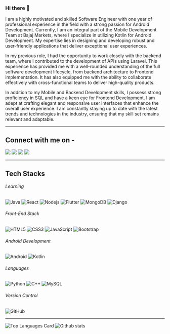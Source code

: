 ### Hi there 👋

I am a highly motivated and skilled Software Engineer with one year of professional experience in the field with a strong passion for Android Development. Currently, I am an integral part of the Mobile Development Team at Bajaj Markets, where I specialize in utilizing Kotlin for Android Development. My expertise lies in designing and developing robust and user-friendly applications that deliver exceptional user experiences.

In my previous role, I had the opportunity to work closely with the backend team, where I contributed to the development of APIs using Laravel. This experience has provided me with a well-rounded understanding of the full software development lifecycle, from backend architecture to Frontend implementation. It has also equipped me with the ability to collaborate effectively with cross-functional teams to deliver high-quality products.

In addition to my Mobile and Backend Development skills, I possess strong proficiency in SQL and have a keen eye for Frontend Development. I am adept at crafting elegant and responsive user interfaces that enhance the overall user experience. I am constantly staying up to date with the latest trends and technologies in the industry, ensuring that my skill set remains relevant and adaptable.

---

## Connect with me on - 
[<img src="https://img.shields.io/badge/linkedin-%230077B5.svg?&style=for-the-badge&logo=linkedin&logoColor=white"/>](https://www.linkedin.com/in/vinayak-bora-7833311b7/) 
[<img src ="https://img.shields.io/badge/Email-Here-%23E4405F.svg?&style=for-the-badge&logo=&logoColor=white%22">](mailto:vinayakbora09@gmail.com)
[<img src ="https://img.shields.io/badge/Download-Resume-AA00FF.svg?&style=for-the-badge&logo=docusign&logoColor=white%22">](https://vinayakbora.github.io/Portfolio/site/resume.pdf)
[<img src ="https://img.shields.io/badge/Website-AD-%231877F2.svg?&style=for-the-badge&logo=&logoColor=white%22">](https://vinayakbora.github.io/Portfolio/site/)

---
## Tech Stacks

###### Learning
![Java](https://img.shields.io/badge/Java-007396?style=for-the-badge&logo=java)
![React](https://img.shields.io/badge/React-%231DA1F2.svg?&style=for-the-badge&logo=React&logoColor=black&color=61DAFB)
![Nodejs](https://img.shields.io/badge/-Nodejs-339933?&style=for-the-badge&logo=Node.js&logoColor=white)
![Flutter](https://img.shields.io/badge/Flutter-02569B?style=for-the-badge&logo=flutter)
![MongoDB](https://img.shields.io/badge/MongoDB-47A248?style=for-the-badge&logo=mongodb&logoColor=white)
![Django](https://img.shields.io/badge/Django-092E20?style=for-the-badge&logo=django&logoColor=white)


###### Front-End Stack
![HTML5](https://img.shields.io/badge/-HTML5-E34F26?style=for-the-badge&logo=html5&logoColor=white)
![CSS3](https://img.shields.io/badge/-CSS3-1572B6?style=for-the-badge&logo=css3)
![JavaScript](https://img.shields.io/badge/-JavaScript-F7DF1E?style=for-the-badge&logo=javascript&logoColor=black)
![Bootstrap](https://img.shields.io/badge/-Bootstrap-7952B3?style=for-the-badge&logo=bootstrap&logoColor=white)

###### Android Development
![Android](https://img.shields.io/badge/Android-3DDC84?style=for-the-badge&logo=android&logoColor=white)
![Kotlin](https://img.shields.io/badge/Kotlin-0095D5?style=for-the-badge&logo=kotlin&logoColor=white)


###### Languages
![Python](https://img.shields.io/badge/-Python-3776AB?style=for-the-badge&logo=Python&logoColor=white)
![C++](https://img.shields.io/badge/C++-00599C?style=for-the-badge&logo=c)
![MySQL](https://img.shields.io/badge/-MySQL-4479A1?style=for-the-badge&logo=mysql&logoColor=white)

###### Version Control
![GitHub](https://img.shields.io/badge/-GitHub-181717?style=for-the-badge&logo=github)

---

![Top Languages Card](https://github-readme-stats.vercel.app/api/top-langs/?username=Vinayakbora)
![Github stats](https://github-readme-stats.vercel.app/api?username=Vinayakbora&theme=highcontrast&show_icons=true&count_private=true) 

